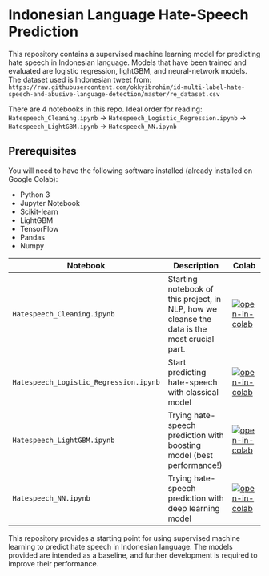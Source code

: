 # Indonesian Language Hate-Speech Prediction
This repository contains a supervised machine learning model for predicting hate speech in Indonesian language. Models that have been trained and evaluated 
are logistic regression, lightGBM, and neural-network models. 
The dataset used is Indonesian tweet from: 
`https://raw.githubusercontent.com/okkyibrohim/id-multi-label-hate-speech-and-abusive-language-detection/master/re_dataset.csv`

There are 4 notebooks in this repo. Ideal order for reading:
`Hatespeech_Cleaning.ipynb` -> `Hatespeech_Logistic_Regression.ipynb` -> `Hatespeech_LightGBM.ipynb` -> `Hatespeech_NN.ipynb`

## Prerequisites
You will need to have the following software installed (already installed on Google Colab):

- Python 3
- Jupyter Notebook
- Scikit-learn
- LightGBM
- TensorFlow
- Pandas
- Numpy

Notebook | Description | Colab
------------- | ------------- | -------------
`Hatespeech_Cleaning.ipynb` | Starting notebook of this project, in NLP, how we cleanse the data is the most crucial part.| [![open-in-colab]](https://colab.research.google.com/drive/1Mn0TFFP0nwD31hcfPa6_Q1VC6pQhg0SJ?usp=sharing)
`Hatespeech_Logistic_Regression.ipynb` | Start predicting hate-speech with classical model | [![open-in-colab]](https://colab.research.google.com/drive/1IHP1ZK2zdXqxoqkU1tjow1SeSiHXfcGP?usp=sharing)
`Hatespeech_LightGBM.ipynb` | Trying hate-speech prediction with boosting model (best performance!) | [![open-in-colab]](https://colab.research.google.com/drive/1G-g2jN4ZaRYQM9xIOQj1nRqfxUiv0mkX?usp=sharing)
`Hatespeech_NN.ipynb` | Trying hate-speech prediction with deep learning model | [![open-in-colab]](https://colab.research.google.com/drive/1lHJcip92ybxK5UE6UfKTxFWLsEDDFiwF?usp=sharing)

This repository provides a starting point for using supervised machine learning to predict hate speech in Indonesian language. The models provided are intended as a baseline, and further development is required to improve their performance.

[open-in-colab]: https://colab.research.google.com/assets/colab-badge.svg
